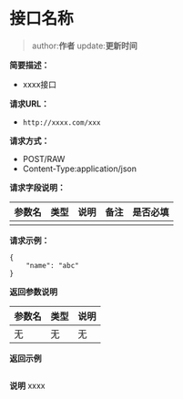 # 接口名称

> author:**作者**
> update:**更新时间**

**简要描述：**

-   xxxx接口

**请求URL：**
-   `http://xxxx.com/xxx`

**请求方式：**
- POST/RAW
- Content-Type:application/json

**请求字段说明：**

| 参数名 | 类型 | 说明 | 备注 | 是否必填 |
|:-------|:-----|:-----|:-----|:---------|
|        |      |      |      |          |




**请求示例：**

```
{
    "name": "abc"
}
```

 **返回参数说明**

| 参数名 | 类型 | 说明 |
|:-------|:-----|:-----|
| 无     | 无   | 无   |

**返回示例**

```

```

**说明**
xxxx
